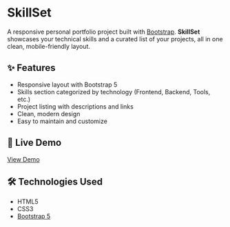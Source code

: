 # SkillSet

A responsive personal portfolio project built with [Bootstrap](https://getbootstrap.com/). **SkillSet** showcases your technical skills and a curated list of your projects, all in one clean, mobile-friendly layout.

## ✨ Features

- Responsive layout with Bootstrap 5
- Skills section categorized by technology (Frontend, Backend, Tools, etc.)
- Project listing with descriptions and links
- Clean, modern design
- Easy to maintain and customize

## 🚀 Live Demo

[View Demo](https://inoles.github.io/skillset/) <!-- Replace with your GitHub Pages link if deployed -->

## 🛠️ Technologies Used

- HTML5
- CSS3
- [Bootstrap 5](https://getbootstrap.com/)
